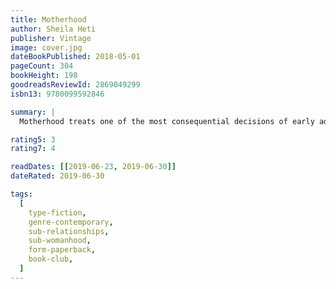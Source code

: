 ```yaml
---
title: Motherhood
author: Sheila Heti
publisher: Vintage
image: cover.jpg
dateBookPublished: 2018-05-01
pageCount: 304
bookHeight: 198
goodreadsReviewId: 2869049299
isbn13: 9780099592846

summary: |
  Motherhood treats one of the most consequential decisions of early adulthood – whether or not to have children – with the intelligence, wit and originality that have won Sheila Heti international acclaim. Having reached an age when most of her peers are asking themselves when they will become mothers, Heti’s narrator considers, with the same urgency, whether she will do so at all. Over the course of several years, under the influence of her partner, body, family, friends, mysticism and chance, she struggles to make a moral and meaningful choice.

rating5: 3
rating7: 4

readDates: [[2019-06-23, 2019-06-30]]
dateRated: 2019-06-30

tags:
  [
    type-fiction,
    genre-contemporary,
    sub-relationships,
    sub-womanhood,
    form-paperback,
    book-club,
  ]
---
```

